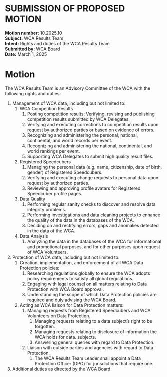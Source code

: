 # SUBMISSION OF PROPOSED MOTION

**Motion number:** 10.2025.10  
**Subject:** WCA Results Team  
**Intent:** Rights and duties of the WCA Results Team  
**Submitted by:** WCA Board  
**Date:** March 1, 2025

# Motion

The WCA Results Team is an Advisory Committee of the WCA with the following rights and duties:

1. Management of WCA data, including but not limited to:
   1. WCA Competition Results
      1. Posting competition results: Verifying, revising and publishing competition results submitted by WCA Delegates.
      2. Verifying and executing corrections to competition results upon request by authorized parties or based on evidence of errors.
      3. Recognizing and administering the personal, national, continental, and world records per event.
      4. Recognizing and administering the national, continental, and world rankings per event.
      5. Supporting WCA Delegates to submit high quality result files.
   2. Registered Speedcubers
      1. Managing the personal data (e.g. name, citizenship, date of birth, gender) of Registered Speedcubers.
      2. Verifying and executing change requests to personal data upon request by authorized parties.
      3. Reviewing and approving profile avatars for Registered Speedcuber profile pages.
   3. Data Quality
      1. Performing regular sanity checks to discover and resolve data integrity problems.
      2. Performing investigations and data cleaning projects to enhance the quality of the data in the databases of the WCA.
      3. Deciding on and rectifying errors, gaps and anomalies detected in the data of the WCA.
   4. Data Analysis
      1. Analyzing the data in the databases of the WCA for informational and promotional purposes, and for other purposes upon request of WCA Volunteers.
2. Protection of WCA data, including but not limited to:
   1. Creation, implementation, and enforcement of all WCA Data Protection policies:
      1. Researching regulations globally to ensure the WCA adopts policy requirements to satisfy all global regulations.
      2. Engaging with legal counsel on all matters relating to Data Protection with WCA Board approval.
      3. Understanding the scope of which Data Protection policies are required and duly advising the WCA Board.
   2. Acting as WCA liaison for Data Protection matters:
      1. Managing requests from Registered Speedcubers and WCA Volunteers on Data Protection.
         1. Managing requests relating to a data subject’s right to be forgotten.
         2. Managing requests relating to disclosure of information the WCA holds for data. subjects.
         3. Answering general queries with regard to Data Protection.
      2. Liaison with outside parties and agencies with regard to Data Protection.
         1. The WCA Results Team Leader shall appoint a Data Protection Officer (DPO) for jurisdictions that require one.
3. Additional duties as directed by the WCA Board.
